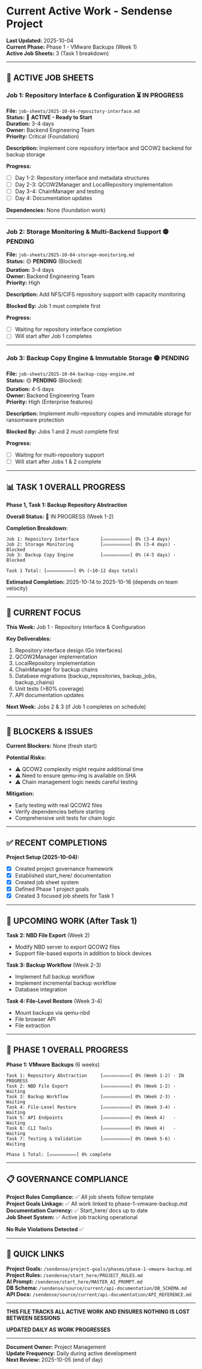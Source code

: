 # Current Active Work - Sendense Project

**Last Updated:** 2025-10-04  
**Current Phase:** Phase 1 - VMware Backups (Week 1)  
**Active Job Sheets:** 3 (Task 1 breakdown)

---

## 🔴 ACTIVE JOB SHEETS

### **Job 1: Repository Interface & Configuration** ⏳ IN PROGRESS
**File:** `job-sheets/2025-10-04-repository-interface.md`  
**Status:** 🔴 **ACTIVE - Ready to Start**  
**Duration:** 3-4 days  
**Owner:** Backend Engineering Team  
**Priority:** Critical (Foundation)

**Description:** Implement core repository interface and QCOW2 backend for backup storage

**Progress:**
- [ ] Day 1-2: Repository interface and metadata structures
- [ ] Day 2-3: QCOW2Manager and LocalRepository implementation
- [ ] Day 3-4: ChainManager and testing
- [ ] Day 4: Documentation updates

**Dependencies:** None (foundation work)

---

### **Job 2: Storage Monitoring & Multi-Backend Support** 🟡 PENDING
**File:** `job-sheets/2025-10-04-storage-monitoring.md`  
**Status:** 🟡 **PENDING** (Blocked)  
**Duration:** 3-4 days  
**Owner:** Backend Engineering Team  
**Priority:** High

**Description:** Add NFS/CIFS repository support with capacity monitoring

**Blocked By:** Job 1 must complete first

**Progress:**
- [ ] Waiting for repository interface completion
- [ ] Will start after Job 1 completes

---

### **Job 3: Backup Copy Engine & Immutable Storage** 🟡 PENDING
**File:** `job-sheets/2025-10-04-backup-copy-engine.md`  
**Status:** 🟡 **PENDING** (Blocked)  
**Duration:** 4-5 days  
**Owner:** Backend Engineering Team  
**Priority:** High (Enterprise features)

**Description:** Implement multi-repository copies and immutable storage for ransomware protection

**Blocked By:** Jobs 1 and 2 must complete first

**Progress:**
- [ ] Waiting for multi-repository support
- [ ] Will start after Jobs 1 & 2 complete

---

## 📊 TASK 1 OVERALL PROGRESS

**Phase 1, Task 1: Backup Repository Abstraction**

**Overall Status:** 🔴 IN PROGRESS (Week 1-2)

**Completion Breakdown:**
```
Job 1: Repository Interface        [▱▱▱▱▱▱▱▱▱▱] 0% (3-4 days)
Job 2: Storage Monitoring          [▱▱▱▱▱▱▱▱▱▱] 0% (3-4 days) - Blocked
Job 3: Backup Copy Engine          [▱▱▱▱▱▱▱▱▱▱] 0% (4-5 days) - Blocked

Task 1 Total: [▱▱▱▱▱▱▱▱▱▱] 0% (~10-12 days total)
```

**Estimated Completion:** 2025-10-14 to 2025-10-16 (depends on team velocity)

---

## 🎯 CURRENT FOCUS

**This Week:** Job 1 - Repository Interface & Configuration

**Key Deliverables:**
1. Repository interface design (Go interfaces)
2. QCOW2Manager implementation
3. LocalRepository implementation
4. ChainManager for backup chains
5. Database migrations (backup_repositories, backup_jobs, backup_chains)
6. Unit tests (>80% coverage)
7. API documentation updates

**Next Week:** Jobs 2 & 3 (if Job 1 completes on schedule)

---

## 🚨 BLOCKERS & ISSUES

**Current Blockers:** None (fresh start)

**Potential Risks:**
- ⚠️ QCOW2 complexity might require additional time
- ⚠️ Need to ensure qemu-img is available on SHA
- ⚠️ Chain management logic needs careful testing

**Mitigation:**
- Early testing with real QCOW2 files
- Verify dependencies before starting
- Comprehensive unit tests for chain logic

---

## ✅ RECENT COMPLETIONS

**Project Setup (2025-10-04):**
- [x] Created project governance framework
- [x] Established start_here/ documentation
- [x] Created job sheet system
- [x] Defined Phase 1 project goals
- [x] Created 3 focused job sheets for Task 1

---

## 📅 UPCOMING WORK (After Task 1)

**Task 2: NBD File Export** (Week 2)
- Modify NBD server to export QCOW2 files
- Support file-based exports in addition to block devices

**Task 3: Backup Workflow** (Week 2-3)
- Implement full backup workflow
- Implement incremental backup workflow
- Database integration

**Task 4: File-Level Restore** (Week 3-4)
- Mount backups via qemu-nbd
- File browser API
- File extraction

---

## 🎯 PHASE 1 OVERALL PROGRESS

**Phase 1: VMware Backups** (6 weeks)

```
Task 1: Repository Abstraction     [▱▱▱▱▱▱▱▱▱▱] 0% (Week 1-2) - IN PROGRESS
Task 2: NBD File Export            [▱▱▱▱▱▱▱▱▱▱] 0% (Week 1-2) - Waiting
Task 3: Backup Workflow            [▱▱▱▱▱▱▱▱▱▱] 0% (Week 2-3) - Waiting
Task 4: File-Level Restore         [▱▱▱▱▱▱▱▱▱▱] 0% (Week 3-4) - Waiting
Task 5: API Endpoints              [▱▱▱▱▱▱▱▱▱▱] 0% (Week 4)   - Waiting
Task 6: CLI Tools                  [▱▱▱▱▱▱▱▱▱▱] 0% (Week 4)   - Waiting
Task 7: Testing & Validation       [▱▱▱▱▱▱▱▱▱▱] 0% (Week 5-6) - Waiting

Phase 1 Total: [▱▱▱▱▱▱▱▱▱▱] 0% complete
```

---

## 📋 GOVERNANCE COMPLIANCE

**Project Rules Compliance:** ✅ All job sheets follow template  
**Project Goals Linkage:** ✅ All work linked to phase-1-vmware-backup.md  
**Documentation Currency:** ✅ Start_here/ docs up to date  
**Job Sheet System:** ✅ Active job tracking operational

**No Rule Violations Detected** ✅

---

## 🔗 QUICK LINKS

**Project Goals:** `/sendense/project-goals/phases/phase-1-vmware-backup.md`  
**Project Rules:** `/sendense/start_here/PROJECT_RULES.md`  
**AI Prompt:** `/sendense/start_here/MASTER_AI_PROMPT.md`  
**DB Schema:** `/sendense/source/current/api-documentation/DB_SCHEMA.md`  
**API Docs:** `/sendense/source/current/api-documentation/API_REFERENCE.md`

---

**THIS FILE TRACKS ALL ACTIVE WORK AND ENSURES NOTHING IS LOST BETWEEN SESSIONS**

**UPDATED DAILY AS WORK PROGRESSES**

---

**Document Owner:** Project Management  
**Update Frequency:** Daily during active development  
**Next Review:** 2025-10-05 (end of day)